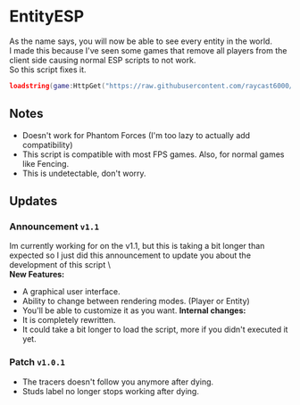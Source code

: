 # EntityESP
As the name says, you will now be able to see every entity in the world. \
I made this because I've seen some games that remove all players from the client side causing normal ESP scripts to not work. \
So this script fixes it.

```lua
loadstring(game:HttpGet("https://raw.githubusercontent.com/raycast6000/EntityESP/main/loader.lua"))()
```
## Notes
- Doesn't work for Phantom Forces (I'm too lazy to actually add compatibility)
- This script is compatible with most FPS games. Also, for normal games like Fencing.
- This is undetectable, don't worry.
## Updates
### **Announcement** `v1.1`
Im currently working for on the v1.1, but this is taking a bit longer than expected so I just did this announcement to
update you about the development of this script \ \
**New Features:**
- A graphical user interface.
- Ability to change between rendering modes. (Player or Entity)
- You'll be able to customize it as you want.
**Internal changes:**
- It is completely rewritten.
- It could take a bit longer to load the script, more if you didn't executed it yet.
### **Patch** `v1.0.1`
- The tracers doesn't follow you anymore after dying.
- Studs label no longer stops working after dying.

